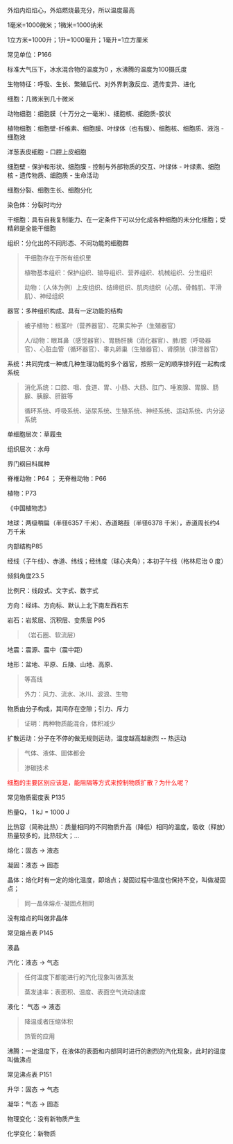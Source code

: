 外焰内焰焰心，外焰燃烧最充分，所以温度最高    

1毫米=1000微米；1微米=1000纳米  

1立方米=1000升；1升=1000毫升；1毫升=1立方厘米  

常见单位：P166   

标准大气压下，冰水混合物的温度为0  ，水沸腾的温度为100摄氏度  

生物特征：呼吸、生长、繁殖后代、对外界刺激反应、遗传变异、进化  

细胞：几微米到几十微米  

动物细胞：细胞膜（十万分之一毫米）、细胞核、细胞质-胶状  

植物细胞：细胞壁-纤维素、细胞膜、叶绿体（也有膜）、细胞核、细胞质、液泡 -细胞液   

洋葱表皮细胞 - 口腔上皮细胞  

细胞壁 - 保护和形状、细胞膜 - 控制与外部物质的交互、叶绿体 - 叶绿素、细胞核 - 遗传物质、细胞质 - 生命活动  

细胞分裂、细胞生长、细胞分化  

染色体：分裂时均分  

干细胞：具有自我复制能力、在一定条件下可以分化成各种细胞的未分化细胞；受精卵是全能干细胞    

组织：分化出的不同形态、不同功能的细胞群  

> 干细胞存在于所有组织里  
> 
> 植物基本组织：保护组织、输导组织、营养组织、机械组织、分生组织  
> 
> 动物：（人体为例）上皮组织、结缔组织、肌肉组织（心肌、骨骼肌、平滑肌）、神经组织  

器官：多种组织构成、具有一定功能的结构  

> 被子植物：根茎叶（营养器官）、花果实种子（生殖器官）
> 
> 人/动物：眼耳鼻（感觉器官）、胃肠肝胰（消化器官）、肺/腮（呼吸器官）、心脏血管（循环器官）、睾丸卵巢（生殖器官）、肾膀胱（排泄器官）

系统：共同完成一种或几种生理功能的多个器官，按照一定的顺序排列在一起构成系统  

> 消化系统：口腔、咽、食道、胃、小肠、大肠、肛门、唾液腺、胃腺、肠腺、胰腺、肝脏等  
> 
> 循环系统、呼吸系统、泌尿系统、生殖系统、神经系统、运动系统、内分泌系统  

单细胞层次：草履虫

组织层次：水母

界门纲目科属种  

脊椎动物：P64 ； 无脊椎动物：P66   

植物：P73  

《中国植物志》

地球：两级稍扁（半径6357 千米）、赤道略鼓（半径6378 千米），赤道周长约4万千米  

内部结构P85  

经线（子午线）、赤道、纬线；经纬度（球心夹角）；本初子午线（格林尼治 0 度）  

倾斜角度23.5

比例尺：线段式、文字式、数字式   

方向：经纬、方向标、默认上北下南左西右东  

岩石：岩浆层、沉积层、变质层   P95  

> （岩石圈、软流层） 

地震：震源、震中（震中距）  

地形：盆地、平原、丘陵、山地、高原、  

> 等高线  
> 
> 外力：风力、流水、冰川、波浪、生物  

物质由分子构成，其间存在空隙；引力、斥力      

> 证明：两种物质能混合，体积减少  

扩散运动：分子在不停的做无规则运动，温度越高越剧烈 -- 热运动

> 气体、液体、固体都会  
> 
> 渗碳技术  

<font color=red>细胞的主要区别应该是，能阻隔等方式来控制物质扩散？为什么呢？</font>

常见物质密度表 P135  

热量Q， 1 kJ = 1000 J  

比热容（简称比热）：质量相同的不同物质升高（降低）相同的温度，吸收（释放）热量较多的，比热较大；...  

熔化：固态 -> 液态  

凝固：液态 -> 固态  

晶体：熔化时有一定的熔化温度，即熔点；凝固过程中温度也保持不变，叫做凝固点；  

>  同一晶体熔点-凝固点相同       

没有熔点的叫做非晶体   

常见熔点表 P145   

液晶    

汽化：液态 -> 气态

> 任何温度下都能进行的汽化现象叫做蒸发  
> 
> 蒸发速率：表面积、温度、表面空气流动速度  

液化： 气态 -> 液态  

> 降温或者压缩体积  
> 
> 热管的应用  

沸腾：一定温度下，在液体的表面和内部同时进行的剧烈的汽化现象，此时的温度叫做沸点  

常见沸点表 P151     

升华：固态 -> 气态

凝华：气态 -> 固态  

物理变化：没有新物质产生  

化学变化：新物质  
